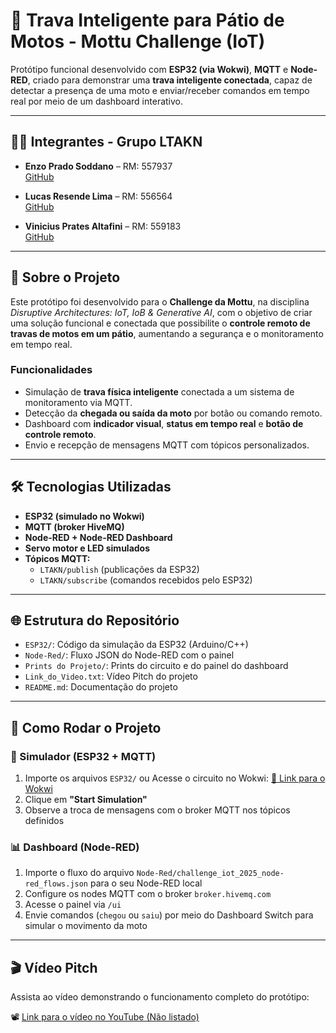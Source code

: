 # 🔐 Trava Inteligente para Pátio de Motos - Mottu Challenge (IoT)

Protótipo funcional desenvolvido com **ESP32 (via Wokwi)**, **MQTT** e **Node-RED**, criado para demonstrar uma **trava inteligente conectada**, capaz de detectar a presença de uma moto e enviar/receber comandos em tempo real por meio de um dashboard interativo.

---

## 👨‍💻 Integrantes - Grupo LTAKN

- **Enzo Prado Soddano** – RM: 557937  
  [GitHub](https://github.com/DerBrasilianer)

- **Lucas Resende Lima** – RM: 556564  
  [GitHub](https://github.com/lucasresendelima)

- **Vinicius Prates Altafini** – RM: 559183  
  [GitHub](https://github.com/vinicius945)

---

## 📡 Sobre o Projeto

Este protótipo foi desenvolvido para o **Challenge da Mottu**, na disciplina *Disruptive Architectures: IoT, IoB & Generative AI*, com o objetivo de criar uma solução funcional e conectada que possibilite o **controle remoto de travas de motos em um pátio**, aumentando a segurança e o monitoramento em tempo real.

### Funcionalidades

- Simulação de **trava física inteligente** conectada a um sistema de monitoramento via MQTT.
- Detecção da **chegada ou saída da moto** por botão ou comando remoto.
- Dashboard com **indicador visual**, **status em tempo real** e **botão de controle remoto**.
- Envio e recepção de mensagens MQTT com tópicos personalizados.

---

## 🛠️ Tecnologias Utilizadas

- **ESP32 (simulado no Wokwi)**
- **MQTT (broker HiveMQ)**
- **Node-RED + Node-RED Dashboard**
- **Servo motor e LED simulados**
- **Tópicos MQTT:**
  - `LTAKN/publish` (publicações da ESP32)
  - `LTAKN/subscribe` (comandos recebidos pelo ESP32)

---

## 🌐 Estrutura do Repositório

- `ESP32/`: Código da simulação da ESP32 (Arduino/C++)
- `Node-Red/`: Fluxo JSON do Node-RED com o painel
- `Prints do Projeto/`: Prints do circuito e do painel do dashboard
- `Link_do_Video.txt`: Vídeo Pitch do projeto
- `README.md`: Documentação do projeto

---

## 🚀 Como Rodar o Projeto

### 🔧 Simulador (ESP32 + MQTT)

1. Importe os arquivos `ESP32/` ou Acesse o circuito no Wokwi: [🔗 Link para o Wokwi](https://wokwi.com/projects/431856122530881537)
2. Clique em **"Start Simulation"**
3. Observe a troca de mensagens com o broker MQTT nos tópicos definidos

### 📊 Dashboard (Node-RED)

1. Importe o fluxo do arquivo `Node-Red/challenge_iot_2025_node-red_flows.json` para o seu Node-RED local
2. Configure os nodes MQTT com o broker `broker.hivemq.com`
3. Acesse o painel via `/ui`
4. Envie comandos (`chegou` ou `saiu`) por meio do Dashboard Switch para simular o movimento da moto

---

## 🎬 Vídeo Pitch

Assista ao vídeo demonstrando o funcionamento completo do protótipo:

📽️ [Link para o vídeo no YouTube (Não listado)](https://www.youtube.com/watch?v=2VftA_y3M6w)
